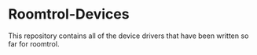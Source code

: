 # Roomtrol-Devices

This repository contains all of the device drivers that have been written so far for roomtrol.
